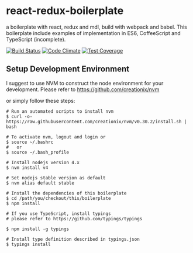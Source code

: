 # react-redux-boilerplate
a boilerplate with react, redux and mdl, build with webpack and babel. This boilerplate include examples of implementation in ES6, CoffeeScript and TypeScript (incomplete).

[![Build Status](https://travis-ci.org/kkpoon/react-redux-boilerplate.svg?branch=master)](https://travis-ci.org/kkpoon/react-redux-boilerplate)
[![Code Climate](https://codeclimate.com/github/kkpoon/react-redux-boilerplate/badges/gpa.svg)](https://codeclimate.com/github/kkpoon/react-redux-boilerplate)
[![Test Coverage](https://codeclimate.com/github/kkpoon/react-redux-boilerplate/badges/coverage.svg)](https://codeclimate.com/github/kkpoon/react-redux-boilerplate/coverage)

## Setup Development Environment

I suggest to use NVM to construct the node environment for your development.
Please refer to https://github.com/creationix/nvm

or simply follow these steps:

```
# Run an automated scripts to install nvm
$ curl -o- https://raw.githubusercontent.com/creationix/nvm/v0.30.2/install.sh | bash

# To activate nvm, logout and login or
$ source ~/.bashrc
#   or
$ source ~/.bash_profile

# Install nodejs version 4.x
$ nvm install v4

# Set nodejs stable version as default
$ nvm alias default stable

# Install the dependencies of this boilerplate
$ cd /path/you/checkout/this/boilerplate
$ npm install

# If you use TypeScript, install typings
# please refer to https://github.com/typings/typings

$ npm install -g typings

# Install type definition described in typings.json
$ typings install
```
